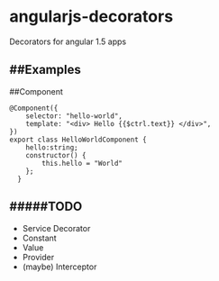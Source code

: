 # angularjs-decorators
Decorators for angular 1.5 apps 


##Examples
---
##Component
```
@Component({
    selector: "hello-world",
    template: "<div> Hello {{$ctrl.text}} </div>",
})
export class HelloWorldComponent {
    hello:string;
    constructor() {
        this.hello = "World"
    };
  }
```

#####TODO
-------
* Service Decorator
* Constant
* Value
* Provider
* (maybe) Interceptor
